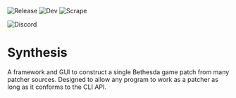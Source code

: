 ![Release](https://github.com/Noggog/Synthesis/workflows/Release/badge.svg) ![Dev](https://github.com/Noggog/Synthesis/workflows/Dev/badge.svg) ![Scrape](https://github.com/Noggog/Synthesis.Registry/workflows/Scrape/badge.svg)

![Discord](https://discordapp.com/api/guilds/759302581448474626/widget.png)

# Synthesis
A framework and GUI to construct a single Bethesda game patch from many patcher sources. Designed to allow any program to work as a patcher as long as it conforms to the CLI API. 
